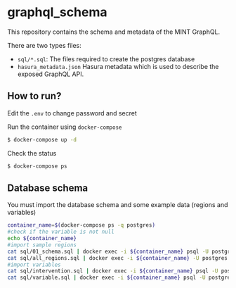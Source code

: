# graphql_schema

This repository contains the schema and metadata of the MINT GraphQL.

There are two types files:

- `sql/*.sql`: The files required to create the postgres database
- `hasura_metadata.json` Hasura metadata which is used to describe the exposed GraphQL API.

## How to run?

Edit the `.env` to change password and secret

Run the container using `docker-compose`

```bash
$ docker-compose up -d
```

Check the status

```bash
$ docker-compose ps
```


## Database schema

You must import the database schema and some example data (regions and variables)

```bash
container_name=$(docker-compose ps -q postgres)
#check if the variable is not null
echo ${container_name}
#import sample regions
cat sql/01_schema.sql | docker exec -i ${container_name} psql -U postgres
cat sql/all_regions.sql | docker exec -i ${container_name} -U postgres
#import variables
cat sql/intervention.sql | docker exec -i ${container_name} psql -U postgres
cat sql/variable.sql | docker exec -i ${container_name} psql -U postgres
```
